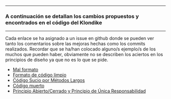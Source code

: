 ***
### A continuación se detallan los cambios propuestos y encontrados en el código del Klondike
***
Cada enlace se ha asignado a un issue en github donde se pueden ver tanto los comentarios sobre las mejoras hechas como los commits  realizados.
Recordar que se ha/han colocado alguno/s ejemplo/s de los muchos que pueden haber, obviamente no se describen los aciertos en los principios de diseño ya que no es lo que se pide.
+ [Mal formato](https://github.com/RBN1993/klondike/issues/1)
+ [Formato de código limpio](https://github.com/RBN1993/klondike/issues/2)
+ [Código Sucio por Métodos Largos](https://github.com/RBN1993/klondike/issues/3)
+ [Código muerto](https://github.com/RBN1993/klondike/issues/4)
+ [Principio Abierto/Cerrado y Principio de Única Responsabilidad](https://github.com/RBN1993/klondike/issues/5)
